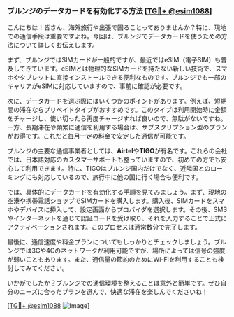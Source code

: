 ### ブルンジのデータカードを有効化する方法 [[TG💪+ @esim1088](https://t.me/s/esim1088)]

こんにちは！皆さん、海外旅行や出張で困ることってありませんか？特に、現地での通信手段は重要ですよね。今回は、ブルンジでデータカードを使うための方法について詳しくお伝えします。

まず、ブルンジではSIMカードが一般的ですが、最近ではeSIM（電子SIM）も普及してきています。eSIMとは物理的なSIMカードを持たない新しい技術で、スマホやタブレットに直接インストールできる便利なものです。ブルンジでも一部のキャリアがeSIMに対応していますので、事前に確認が必要です。

次に、データカードを選ぶ際にはいくつかのポイントがあります。例えば、短期間の滞在ならプリペイドタイプがおすすめです。このタイプは利用開始時に金額をチャージし、使い切ったら再度チャージすれば良いので、無駄がないですね。一方、長期滞在や頻繁に通信を利用する場合は、サブスクリプション型のプランがお得です。これだと毎月一定の料金で安定した通信が可能です。

ブルンジの主要な通信事業者としては、**Airtel**や**TIGO**が有名です。これらの会社では、日本語対応のカスタマーサポートも整っていますので、初めての方でも安心して利用できます。特に、TIGOはブルンジ国内だけでなく、近隣国とのローミングにも対応しているので、旅行中に他の国に行く場合も便利です。

では、具体的にデータカードを有効化する手順を見てみましょう。まず、現地の空港や携帯電話ショップでSIMカードを購入します。購入後、SIMカードをスマホやデバイスに挿入して、設定画面からプロバイダを選択します。その後、SMSやインターネットを通じて認証コードを受け取り、それを入力することで正式にアクティベーションされます。このプロセスは通常数分で完了します。

最後に、通信速度や料金プランについてもしっかりとチェックしましょう。ブルンジでは3Gや4Gのネットワークが利用可能ですが、場所によっては信号の強度が弱いこともあります。また、通信量の節約のためにWi-Fiを利用することも検討してみてください。

いかがでしたか？ブルンジでの通信環境を整えることは意外と簡単です。ぜひ自分のニーズに合ったプランを選んで、快適な滞在を楽しんでくださいね！

[[TG💪+ @esim1088](https://t.me/s/esim1088) ![Image](https://i.postimg.cc/Y0z9fWf4/image.png)]